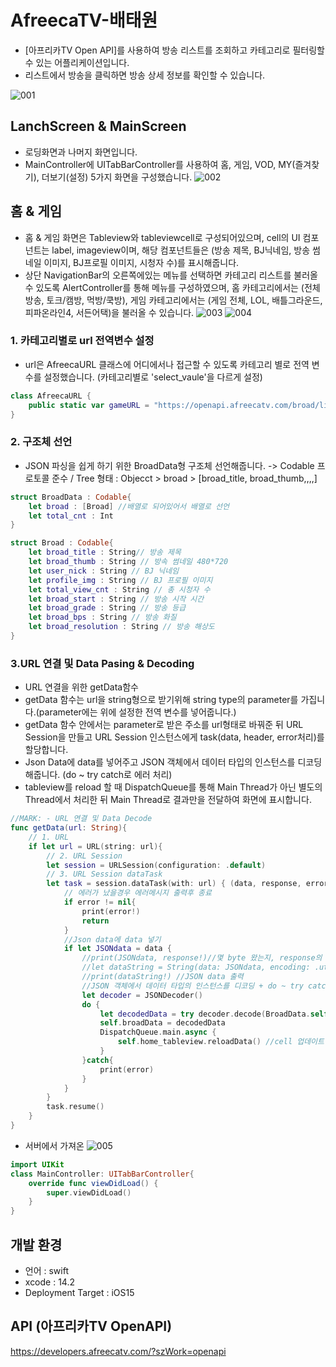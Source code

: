 # AfreecaTV-배태원
- [아프리카TV Open API]를 사용하여 방송 리스트를 조회하고 카테고리로 필터링할 수 있는 어플리케이션입니다.
- 리스트에서 방송을 클릭하면 방송 상세 정보를 확인할 수 있습니다.


![001](https://user-images.githubusercontent.com/43931412/211161982-5d581f41-b1d2-44e6-b799-090aa9f58060.png)

## LanchScreen & MainScreen
- 로딩화면과 나머지 화면입니다.
- MainController에 UITabBarController를 사용하여 홈, 게임, VOD, MY(즐겨찾기), 더보기(설정) 5가지 화면을 구성했습니다.
![002](https://user-images.githubusercontent.com/43931412/211161986-0d09f9b6-39c9-44a5-9603-8d5583b5978c.png)

## 홈 & 게임
- 홈 & 게임 화면은 Tableview와 tableviewcell로 구성되어있으며, cell의 UI 컴포넌트는 label, imageview이며, 해당 컴포넌트들은 (방송 제목, BJ닉네임, 방송 썸네일 이미지, BJ프로필 이미지, 시청자 수)를 표시해줍니다.
- 상단 NavigationBar의 오른쪽에있는 메뉴를 선택하면 카테고리 리스트를 불러올 수 있도록 AlertController를 통해 메뉴를 구성하였으며, 홈 카테고리에서는 (전체방송, 토크/캠방, 먹방/쿡방), 게임 카테고리에서는 (게임 전체, LOL, 배틀그라운드, 피파온라인4, 서든어택)을 불러올 수 있습니다.
![003](https://user-images.githubusercontent.com/43931412/211161992-2a849572-5c83-43a0-8133-d3b19bf73fff.png)
![004](https://user-images.githubusercontent.com/43931412/211161999-7bf078a6-007a-4ce4-8349-c89b44df13c5.png)
### 1. 카테고리별로 url 전역변수 설정
- url은 AfreecaURL 클래스에 어디에서나 접근할 수 있도록 카테고리 별로 전역 변수를 설정했습니다. (카테고리별로 'select_vaule'을 다르게 설정)
```swift
class AfreecaURL {
    public static var gameURL = "https://openapi.afreecatv.com/broad/list?client_id=af_mobilelab_dev_e0f147f6c034776add2142b425e81777&select_key=cate&select_value=00040000&order_type=view_cnt&page_no=1" // 전체 0, 게임00040000
}
```

### 2. 구조체 선언
- JSON 파싱을 쉽게 하기 위한 BroadData형 구조체 선언해줍니다. -> Codable 프로토콜 준수 / Tree 형태 : Objecct > broad > [broad_title, broad_thumb,,,,]
```swift
struct BroadData : Codable{
    let broad : [Broad] //배열로 되어있어서 배열로 선언
    let total_cnt : Int
}

struct Broad : Codable{
    let broad_title : String// 방송 제목
    let broad_thumb : String // 방속 썸네일 480*720
    let user_nick : String // BJ 닉네임
    let profile_img : String // BJ 프로필 이미지
    let total_view_cnt : String // 총 시청자 수
    let broad_start : String // 방송 시작 시간
    let broad_grade : String // 방송 등급
    let broad_bps : String // 방송 화질
    let broad_resolution : String // 방송 해상도
}
```

### 3.URL 연결 및 Data Pasing & Decoding
- URL 연결을 위한 getData함수
- getData 함수는 url을 string형으로 받기위해 string type의 parameter를 가집니다.(parameter에는 위에 설정한 전역 변수를 넣어줍니다.)
- getData 함수 안에서는 parameter로 받은 주소를 url형태로 바꿔준 뒤 URL Session을 만들고 URL Session 인스턴스에게 task(data, header, error처리)를 할당합니다.
- Json Data에 data를 넣어주고 JSON 객체에서 데이터 타입의 인스턴스를 디코딩해줍니다.  (do ~ try catch로 에러 처리)
- tableview를 reload 할 때 DispatchQueue를 통해 Main Thread가 아닌 별도의 Thread에서 처리한 뒤 Main Thread로 결과만을 전달하여 화면에 표시합니다.
```swift
//MARK: - URL 연결 및 Data Decode
func getData(url: String){
    // 1. URL 
    if let url = URL(string: url){
        // 2. URL Session 
        let session = URLSession(configuration: .default)
        // 3. URL Session dataTask 
        let task = session.dataTask(with: url) { (data, response, error) in
            // 에러가 났을경우 에러메시지 출력후 종료
            if error != nil{
                print(error!)
                return
            }
            //Json data에 data 넣기
            if let JSONdata = data {
                //print(JSONdata, response!)//몇 byte 왔는지, response의 정보 출력
                //let dataString = String(data: JSONdata, encoding: .utf8)
                //print(dataString!) //JSON data 출력
                //JSON 객체에서 데이터 타입의 인스턴스를 디코딩 + do ~ try catch로 에러 처리
                let decoder = JSONDecoder()
                do {
                    let decodedData = try decoder.decode(BroadData.self, from: JSONdata)
                    self.broadData = decodedData
                    DispatchQueue.main.async {
                        self.home_tableview.reloadData() //cell 업데이트   
                    }
                }catch{
                    print(error)
                }
            }
        }
        task.resume()
    }
}
```



- 서버에서 가져온 
![005](https://user-images.githubusercontent.com/43931412/211162001-ec67d9c3-4b00-41f6-b77c-8aa5fa79996f.png)


```swift
import UIKit
class MainController: UITabBarController{
    override func viewDidLoad() {
        super.viewDidLoad()
    }
}
```

## 개발 환경

- 언어 : swift
- xcode : 14.2
- Deployment Target : iOS15

## API (아프리카TV OpenAPI)

https://developers.afreecatv.com/?szWork=openapi
